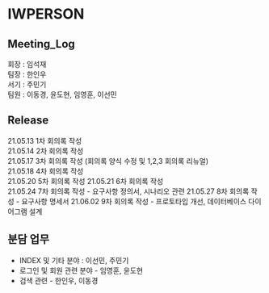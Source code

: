# IWPERSON
## Meeting_Log  
회장 : 임석재  
팀장 : 한인우  
서기 : 주민기  
팀원 : 이동경, 윤도현, 임영훈, 이선민  

## Release
21.05.13 1차 회의록 작성  
21.05.14 2차 회의록 작성  
21.05.17 3차 회의록 작성 (회의록 양식 수정 및 1,2,3 회의록 리뉴얼)  
21.05.18 4차 회의록 작성  
21.05.20 5차 회의록 작성
21.05.21 6차 회의록 작성  
21.05.24 7차 회의록 작성 - 요구사항 정의서, 시나리오 관련
21.05.27 8차 회의록 작성 - 요구사항 명세서
21.06.02 9차 회의록 작성 - 프로토타입 개선, 데이터베이스 다이어그램 설계  
## 분담 업무
- INDEX 및 기타 분야 : 이선민, 주민기
- 로그인 및 회원 관련 분야 - 임영훈, 윤도현
- 검색 관련 - 한인우, 이동경
